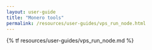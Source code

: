 ```yaml
---
layout: user-guide
title: "Monero tools"
permalink: /resources/user-guides/vps_run_node.html
---
```

{% tf resources/user-guides/vps_run_node.md %}